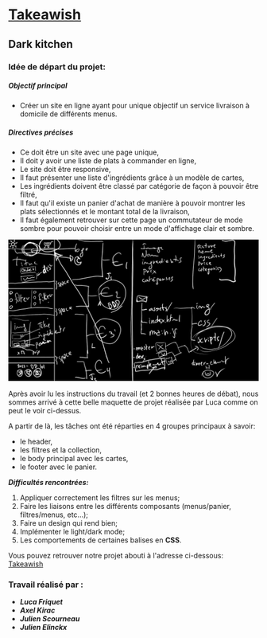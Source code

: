 # <u>Takeawish</u>
## Dark kitchen

### Idée de départ du projet:

##### Objectif principal
- Créer un site en ligne ayant pour unique objectif un service livraison à domicile de différents menus.

##### Directives précises
- Ce doit être un site avec une page unique,
- Il doit y avoir une liste de plats à commander en ligne,
- Le site doit être responsive,
- Il faut présenter une liste d'ingrédients grâce à un modèle de cartes,
- Les ingrédients doivent être classé par catégorie de façon à pouvoir être filtré,
- Il faut qu'il existe un panier d'achat de manière à pouvoir montrer les plats sélectionnés et le montant total de la livraison,
- Il faut également retrouver sur cette page un commutateur de mode sombre pour pouvoir choisir entre un mode d'affichage clair et sombre.

![Maquette de takeawish](assets/img/project-layout.png)

Après avoir lu les instructions du travail (et 2 bonnes heures de débat), nous sommes arrivé à cette belle maquette de projet réalisée par Luca comme on peut le voir ci-dessus.

A partir de là, les tâches ont été réparties en 4 groupes principaux à savoir:
- le header,
- les filtres et la collection,
- le body principal avec les cartes,
- le footer avec le panier.

***Difficultés rencontrées:***
1. Appliquer correctement les filtres sur les menus;
2. Faire les liaisons entre les différents composants (menus/panier, filtres/menus, etc...);
3. Faire un design qui rend bien;
4. Implémenter le light/dark mode;
5. Les comportements de certaines balises en **CSS**.

Vous pouvez retrouver notre projet abouti à l'adresse ci-dessous:
[Takeawish](https://raw.githack.com/FriquetLuca/dark-kitchen/master/index.html)


### Travail réalisé par : 

- ***Luca Friquet***
- ***Axel Kirac***
- ***Julien Scourneau***
- ***Julien Elinckx***